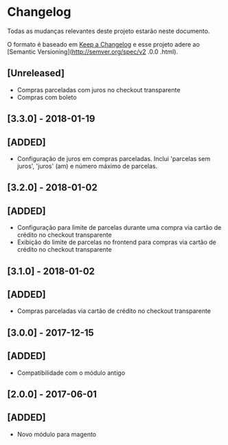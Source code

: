# Changelog

Todas as mudanças relevantes deste projeto estarão neste documento.

O formato é baseado em [Keep a Changelog](http://keepachangelog.com/en/1.0.0/)
e esse projeto adere ao [Semantic Versioning](http://semver.org/spec/v2
.0.0
.html).

## [Unreleased]

- Compras parceladas com juros no checkout transparente
- Compras com boleto

## [3.3.0] - 2018-01-19
## [ADDED]
- Configuração de juros em compras parceladas. Inclui 'parcelas sem juros',
'juros' (am) e número máximo de parcelas.

## [3.2.0] - 2018-01-02
## [ADDED]
- Configuração para limite de parcelas durante uma compra via cartão de
crédito no checkout transparente
- Exibição do limite de parcelas no frontend para compras via cartão de
crédito no checkout transparente

## [3.1.0] - 2018-01-02
## [ADDED]
- Compras parceladas via cartão de crédito no checkout transparente

## [3.0.0] - 2017-12-15
## [ADDED]
- Compatibilidade com o módulo antigo

## [2.0.0] - 2017-06-01
## [ADDED]
- Novo módulo para magento
